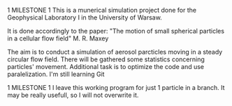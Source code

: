 1 MILESTONE 1
This is a munerical simulation project done for the Geophysical Laboratory I in the University of Warsaw. 

It is done accordingly to the paper: "The motion of small spherical particles in a cellular flow field" M. R. Maxey

The aim is to conduct a simulation of aerosol parcticles moving in a steady circular flow field. There will be gathered some statistics concerning particles' movement. 
Additional task is to optimize the code and use paralelization. I'm still learning Git

1 MILESTONE 1
I leave this working program for just 1 particle in a branch. It may be really usefull, so I will not overwrite it.